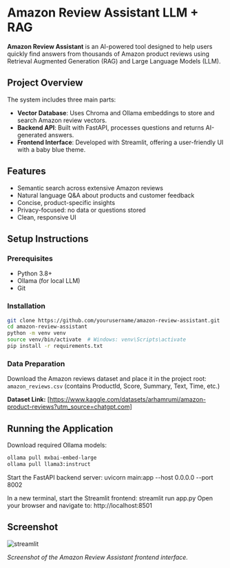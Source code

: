# Amazon Review Assistant LLM + RAG

**Amazon Review Assistant** is an AI-powered tool designed to help users quickly find answers from thousands of Amazon product reviews using Retrieval Augmented Generation (RAG) and Large Language Models (LLM).

## Project Overview

The system includes three main parts:

- **Vector Database**: Uses Chroma and Ollama embeddings to store and search Amazon review vectors.  
- **Backend API**: Built with FastAPI, processes questions and returns AI-generated answers.  
- **Frontend Interface**: Developed with Streamlit, offering a user-friendly UI with a baby blue theme.

## Features

- Semantic search across extensive Amazon reviews  
- Natural language Q&A about products and customer feedback  
- Concise, product-specific insights  
- Privacy-focused: no data or questions stored  
- Clean, responsive UI  

## Setup Instructions

### Prerequisites
- Python 3.8+  
- Ollama (for local LLM)  
- Git  

### Installation
```bash
git clone https://github.com/yourusername/amazon-review-assistant.git
cd amazon-review-assistant
python -m venv venv
source venv/bin/activate  # Windows: venv\Scripts\activate
pip install -r requirements.txt

```
### Data Preparation

Download the Amazon reviews dataset and place it in the project root:  
`amazon_reviews.csv` (contains ProductId, Score, Summary, Text, Time, etc.)

**Dataset Link:** [https://www.kaggle.com/datasets/arhamrumi/amazon-product-reviews?utm_source=chatgpt.com]

## Running the Application

Download required Ollama models:

```bash
ollama pull mxbai-embed-large
ollama pull llama3:instruct

```
Start the FastAPI backend server:
uvicorn main:app --host 0.0.0.0 --port 8002

In a new terminal, start the Streamlit frontend:
streamlit run app.py
Open your browser and navigate to: http://localhost:8501

## Screenshot
![streamlit](https://github.com/user-attachments/assets/9247dec0-1d8b-43d5-9ebd-dbf7480bf28b)


*Screenshot of the Amazon Review Assistant frontend interface.*
